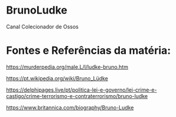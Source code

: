 # BrunoLudke
Canal Colecionador de Ossos

# Fontes e Referências da matéria:


https://murderpedia.org/male.L/l/ludke-bruno.htm

https://pt.wikipedia.org/wiki/Bruno_Lüdke

https://delphipages.live/pt/politica-lei-e-governo/lei-crime-e-castigo/crime-terrorismo-e-contraterrorismo/bruno-ludke

https://www.britannica.com/biography/Bruno-Ludke
